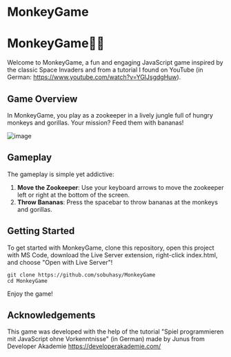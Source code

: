 # MonkeyGame
# MonkeyGame🐒🍌
Welcome to MonkeyGame, a fun and engaging JavaScript game inspired by the classic Space Invaders and from a tutorial I found on YouTube (in German: https://www.youtube.com/watch?v=YGlJsgdgHuw).

## Game Overview
In MonkeyGame, you play as a zookeeper in a lively jungle full of hungry monkeys and gorillas. Your mission? Feed them with bananas!

![image](https://github.com/user-attachments/assets/8233a534-8533-46f8-8e7b-3c06ef00050d)

## Gameplay
The gameplay is simple yet addictive:

1. **Move the Zookeeper**: Use your keyboard arrows to move the zookeeper left or right at the bottom of the screen.
2. **Throw Bananas**: Press the spacebar to throw bananas at the monkeys and gorillas.

## Getting Started
To get started with MonkeyGame, clone this repository, open this project with MS Code, download the Live Server extension, right-click index.html, and choose "Open with Live Server"!

```
git clone https://github.com/sobuhasy/MonkeyGame
cd MonkeyGame
```

Enjoy the game!

## Acknowledgements
This game was developed with the help of the tutorial "Spiel programmieren mit JavaScript ohne Vorkenntnisse" (in German) made by Junus from Developer Akademie https://developerakademie.com/



